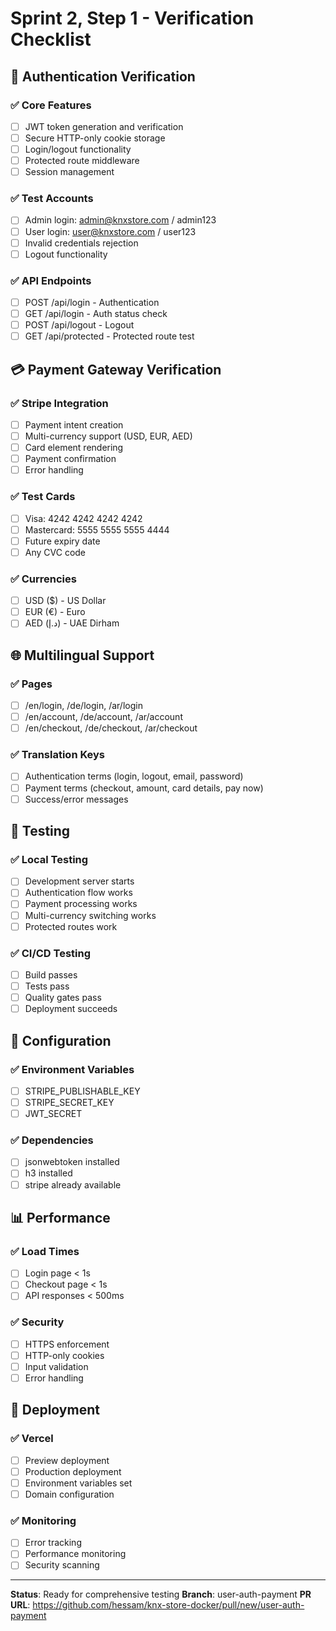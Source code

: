 # Sprint 2, Step 1 - Verification Checklist

## 🔐 Authentication Verification

### ✅ Core Features
- [ ] JWT token generation and verification
- [ ] Secure HTTP-only cookie storage
- [ ] Login/logout functionality
- [ ] Protected route middleware
- [ ] Session management

### ✅ Test Accounts
- [ ] Admin login: admin@knxstore.com / admin123
- [ ] User login: user@knxstore.com / user123
- [ ] Invalid credentials rejection
- [ ] Logout functionality

### ✅ API Endpoints
- [ ] POST /api/login - Authentication
- [ ] GET /api/login - Auth status check
- [ ] POST /api/logout - Logout
- [ ] GET /api/protected - Protected route test

## 💳 Payment Gateway Verification

### ✅ Stripe Integration
- [ ] Payment intent creation
- [ ] Multi-currency support (USD, EUR, AED)
- [ ] Card element rendering
- [ ] Payment confirmation
- [ ] Error handling

### ✅ Test Cards
- [ ] Visa: 4242 4242 4242 4242
- [ ] Mastercard: 5555 5555 5555 4444
- [ ] Future expiry date
- [ ] Any CVC code

### ✅ Currencies
- [ ] USD ($) - US Dollar
- [ ] EUR (€) - Euro
- [ ] AED (د.إ) - UAE Dirham

## 🌐 Multilingual Support

### ✅ Pages
- [ ] /en/login, /de/login, /ar/login
- [ ] /en/account, /de/account, /ar/account
- [ ] /en/checkout, /de/checkout, /ar/checkout

### ✅ Translation Keys
- [ ] Authentication terms (login, logout, email, password)
- [ ] Payment terms (checkout, amount, card details, pay now)
- [ ] Success/error messages

## 🧪 Testing

### ✅ Local Testing
- [ ] Development server starts
- [ ] Authentication flow works
- [ ] Payment processing works
- [ ] Multi-currency switching works
- [ ] Protected routes work

### ✅ CI/CD Testing
- [ ] Build passes
- [ ] Tests pass
- [ ] Quality gates pass
- [ ] Deployment succeeds

## 🔧 Configuration

### ✅ Environment Variables
- [ ] STRIPE_PUBLISHABLE_KEY
- [ ] STRIPE_SECRET_KEY
- [ ] JWT_SECRET

### ✅ Dependencies
- [ ] jsonwebtoken installed
- [ ] h3 installed
- [ ] stripe already available

## 📊 Performance

### ✅ Load Times
- [ ] Login page < 1s
- [ ] Checkout page < 1s
- [ ] API responses < 500ms

### ✅ Security
- [ ] HTTPS enforcement
- [ ] HTTP-only cookies
- [ ] Input validation
- [ ] Error handling

## 🚀 Deployment

### ✅ Vercel
- [ ] Preview deployment
- [ ] Production deployment
- [ ] Environment variables set
- [ ] Domain configuration

### ✅ Monitoring
- [ ] Error tracking
- [ ] Performance monitoring
- [ ] Security scanning

---
**Status**: Ready for comprehensive testing
**Branch**: user-auth-payment
**PR URL**: https://github.com/hessam/knx-store-docker/pull/new/user-auth-payment
